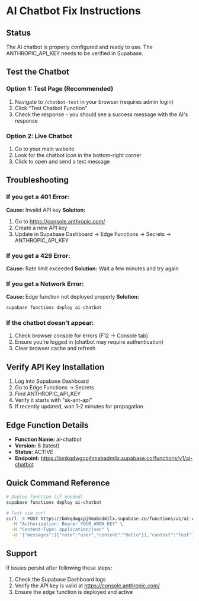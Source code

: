 # AI Chatbot Fix Instructions

## Status
The AI chatbot is properly configured and ready to use. The ANTHROPIC_API_KEY needs to be verified in Supabase.

## Test the Chatbot

### Option 1: Test Page (Recommended)
1. Navigate to `/chatbot-test` in your browser (requires admin login)
2. Click "Test Chatbot Function" 
3. Check the response - you should see a success message with the AI's response

### Option 2: Live Chatbot
1. Go to your main website
2. Look for the chatbot icon in the bottom-right corner
3. Click to open and send a test message

## Troubleshooting

### If you get a 401 Error:
**Cause:** Invalid API key
**Solution:** 
1. Go to https://console.anthropic.com/
2. Create a new API key
3. Update in Supabase Dashboard → Edge Functions → Secrets → ANTHROPIC_API_KEY

### If you get a 429 Error:
**Cause:** Rate limit exceeded
**Solution:** Wait a few minutes and try again

### If you get a Network Error:
**Cause:** Edge function not deployed properly
**Solution:** 
```bash
supabase functions deploy ai-chatbot
```

### If the chatbot doesn't appear:
1. Check browser console for errors (F12 → Console tab)
2. Ensure you're logged in (chatbot may require authentication)
3. Clear browser cache and refresh

## Verify API Key Installation

1. Log into Supabase Dashboard
2. Go to Edge Functions → Secrets
3. Find ANTHROPIC_API_KEY
4. Verify it starts with "sk-ant-api"
5. If recently updated, wait 1-2 minutes for propagation

## Edge Function Details

- **Function Name:** ai-chatbot
- **Version:** 8 (latest)
- **Status:** ACTIVE
- **Endpoint:** https://bmkqdwgcpjhmabadmilx.supabase.co/functions/v1/ai-chatbot

## Quick Command Reference

```bash
# Deploy function (if needed)
supabase functions deploy ai-chatbot

# Test via curl
curl -X POST https://bmkqdwgcpjhmabadmilx.supabase.co/functions/v1/ai-chatbot \
  -H "Authorization: Bearer YOUR_ANON_KEY" \
  -H "Content-Type: application/json" \
  -d '{"messages":[{"role":"user","content":"Hello"}],"context":"Test"}'
```

## Support

If issues persist after following these steps:
1. Check the Supabase Dashboard logs
2. Verify the API key is valid at https://console.anthropic.com/
3. Ensure the edge function is deployed and active